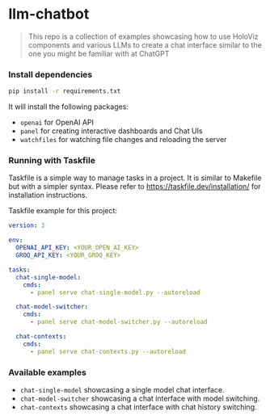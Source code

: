 # llm-chatbot

> This repo is a collection of examples showcasing how to use HoloViz components and various LLMs to create a chat
> interface similar to the one you might be familiar with at ChatGPT

### Install dependencies

```bash
pip install -r requirements.txt
```

It will install the following packages:

- `openai` for OpenAI API
- `panel` for creating interactive dashboards and Chat UIs
- `watchfiles` for watching file changes and reloading the server

### Running with Taskfile

Taskfile is a simple way to manage tasks in a project. It is similar to Makefile but with a simpler syntax. Please refer
to https://taskfile.dev/installation/ for installation instructions.

Taskfile example for this project:

```yaml
version: 3

env:
  OPENAI_API_KEY: <YOUR_OPEN_AI_KEY>
  GROQ_API_KEY: <YOUR_GROQ_KEY>

tasks:
  chat-single-model:
    cmds:
      - panel serve chat-single-model.py --autoreload

  chat-model-switcher:
    cmds:
      - panel serve chat-model-switcher.py --autoreload

  chat-contexts:
    cmds:
      - panel serve chat-contexts.py --autoreload
```

### Available examples

- `chat-single-model` showcasing a single model chat interface.
- `chat-model-switcher` showcasing a chat interface with model switching.
- `chat-contexts` showcasing a chat interface with chat history switching.